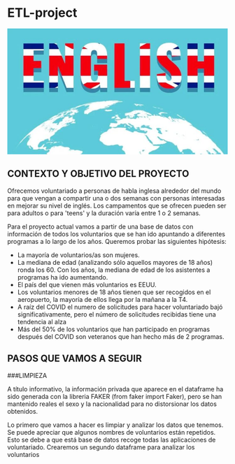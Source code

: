 # ETL-project

![ingles](imagenes/English-as-a-global-language.jpg)
## CONTEXTO Y OBJETIVO DEL PROYECTO

Ofrecemos voluntariado a personas de habla inglesa alrededor del mundo para que vengan a compartir una o dos semanas con personas interesadas en mejorar su nivel de inglés.
Los campamentos que se ofrecen pueden ser para adultos o para 'teens' y la duración varía entre 1 o 2 semanas.

Para el proyecto actual vamos a partir de una base de datos con información de todos los voluntarios que se han ido apuntando a diferentes programas a lo largo de los años.
Queremos probar las siguientes hipótesis:

- La mayoría de voluntarios/as son mujeres.
- La mediana de edad (analizando sólo aquellos mayores de 18 años) ronda los 60. Con los años, la mediana de edad de los asistentes a programas ha ido aumentando.
- El país del que vienen más voluntarios es EEUU. 
- Los voluntarios menores de 18 años tienen que ser recogidos en el aeropuerto, la mayoría de ellos llega por la mañana a la T4.
- A raíz del COVID el numero de solicitudes para hacer voluntariado bajó significativamente, pero el número de solicitudes recibidas tiene una tendencia al alza
- Más del 50% de los voluntarios que han participado en programas después del COVID son veteranos que han hecho más de 2 programas.

## PASOS QUE VAMOS A SEGUIR

###LIMPIEZA

A título informativo, la información privada que aparece en el dataframe ha sido generada con la libreria FAKER (from faker import Faker), pero se han mantenido reales el sexo y la nacionalidad para no distorsionar los datos obtenidos.

Lo primero que vamos a hacer es limpiar y analizar los datos que tenemos. Se puede apreciar que algunos nombres de voluntarios están repetidos. Esto se debe a que está base de datos recoge todas las aplicaciones de voluntariado. Crearemos un segundo dataframe para analizar los voluntarios 

